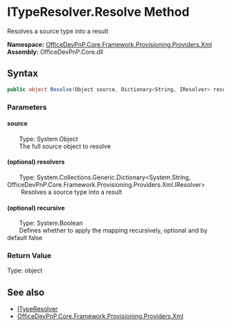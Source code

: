 # ITypeResolver.Resolve Method  
 Resolves a source type into a result   

**Namespace:** [OfficeDevPnP.Core.Framework.Provisioning.Providers.Xml](OfficeDevPnP.Core.Framework.Provisioning.Providers.Xml.md)  
**Assembly:** OfficeDevPnP.Core.dll  
## Syntax
```C#
public object Resolve(Object source, Dictionary<String, IResolver> resolvers, Boolean recursive)
```
### Parameters
#### source  
&emsp;&emsp;Type: System.Object  
&emsp;&emsp;The full source object to resolve  

  

#### (optional) resolvers  
&emsp;&emsp;Type: System.Collections.Generic.Dictionary&lt;System.String, OfficeDevPnP.Core.Framework.Provisioning.Providers.Xml.IResolver&gt;  
&emsp;&emsp; Resolves a source type into a result   

  

#### (optional) recursive  
&emsp;&emsp;Type: System.Boolean  
&emsp;&emsp;Defines whether to apply the mapping recursively, optional and by default false  

  

### Return Value
Type: object  

## See also
- [ITypeResolver](OfficeDevPnP.Core.Framework.Provisioning.Providers.Xml.ITypeResolver.md) 
- [OfficeDevPnP.Core.Framework.Provisioning.Providers.Xml](OfficeDevPnP.Core.Framework.Provisioning.Providers.Xml.md) 

